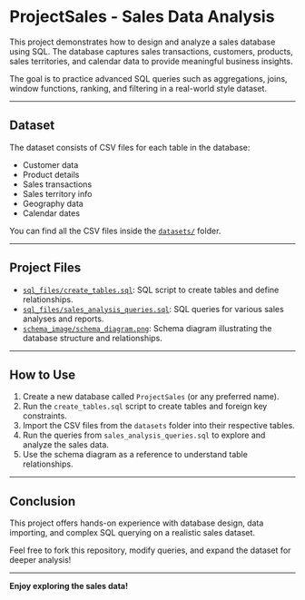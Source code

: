 # ProjectSales - Sales Data Analysis

This project demonstrates how to design and analyze a sales database using SQL. The database captures sales transactions, customers, products, sales territories, and calendar data to provide meaningful business insights.

The goal is to practice advanced SQL queries such as aggregations, joins, window functions, ranking, and filtering in a real-world style dataset.

---

## Dataset

The dataset consists of CSV files for each table in the database:

- Customer data
- Product details
- Sales transactions
- Sales territory info
- Geography data
- Calendar dates

You can find all the CSV files inside the [`datasets/`](./datasets) folder.

---

## Project Files

- [`sql_files/create_tables.sql`](./sql_files/project_setup.sql): SQL script to create tables and define relationships.  
- [`sql_files/sales_analysis_queries.sql`](./sql_files/salesproject_query.sql): SQL queries for various sales analyses and reports.  
- [`schema_image/schema_diagram.png`](./schema_image/ERR_diagram.png): Schema diagram illustrating the database structure and relationships.

---

## How to Use

1. Create a new database called `ProjectSales` (or any preferred name).  
2. Run the `create_tables.sql` script to create tables and foreign key constraints.  
3. Import the CSV files from the `datasets` folder into their respective tables.  
4. Run the queries from `sales_analysis_queries.sql` to explore and analyze the sales data.  
5. Use the schema diagram as a reference to understand table relationships.

---

## Conclusion

This project offers hands-on experience with database design, data importing, and complex SQL querying on a realistic sales dataset.

Feel free to fork this repository, modify queries, and expand the dataset for deeper analysis!

---

**Enjoy exploring the sales data!**
